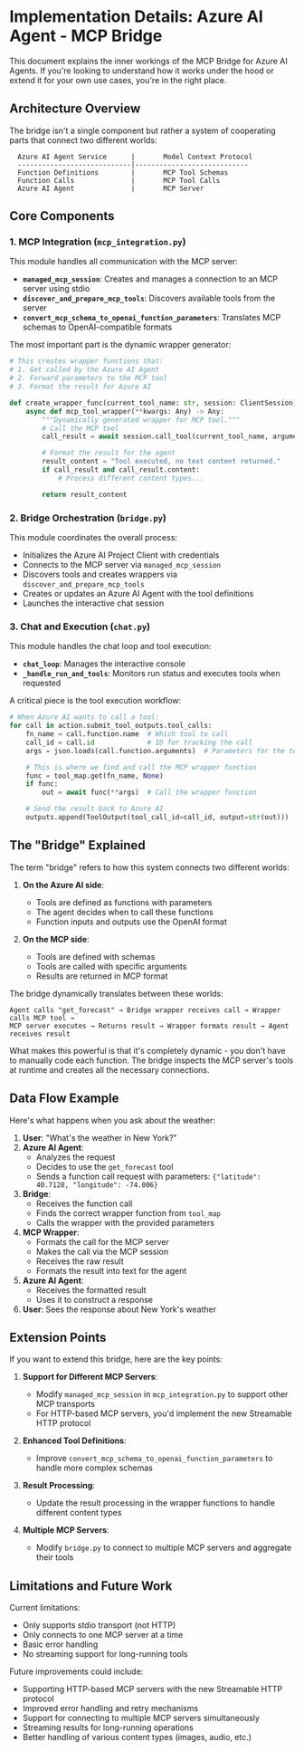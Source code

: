 # Implementation Details: Azure AI Agent - MCP Bridge

This document explains the inner workings of the MCP Bridge for Azure AI Agents. If you're looking to understand how it works under the hood or extend it for your own use cases, you're in the right place.

## Architecture Overview

The bridge isn't a single component but rather a system of cooperating parts that connect two different worlds:

```
  Azure AI Agent Service      |       Model Context Protocol
  ----------------------------|----------------------------
  Function Definitions        |       MCP Tool Schemas
  Function Calls              |       MCP Tool Calls
  Azure AI Agent              |       MCP Server
```

## Core Components

### 1. MCP Integration (`mcp_integration.py`)

This module handles all communication with the MCP server:

- **`managed_mcp_session`**: Creates and manages a connection to an MCP server using stdio
- **`discover_and_prepare_mcp_tools`**: Discovers available tools from the server
- **`convert_mcp_schema_to_openai_function_parameters`**: Translates MCP schemas to OpenAI-compatible formats

The most important part is the dynamic wrapper generator:

```python
# This creates wrapper functions that:
# 1. Get called by the Azure AI Agent
# 2. Forward parameters to the MCP tool
# 3. Format the result for Azure AI

def create_wrapper_func(current_tool_name: str, session: ClientSession) -> WrapperFunction:
    async def mcp_tool_wrapper(**kwargs: Any) -> Any:
        """Dynamically generated wrapper for MCP tool."""
        # Call the MCP tool
        call_result = await session.call_tool(current_tool_name, arguments=kwargs)

        # Format the result for the agent
        result_content = "Tool executed, no text content returned."
        if call_result and call_result.content:
            # Process different content types...

        return result_content
```

### 2. Bridge Orchestration (`bridge.py`)

This module coordinates the overall process:

- Initializes the Azure AI Project Client with credentials
- Connects to the MCP server via `managed_mcp_session`
- Discovers tools and creates wrappers via `discover_and_prepare_mcp_tools`
- Creates or updates an Azure AI Agent with the tool definitions
- Launches the interactive chat session

### 3. Chat and Execution (`chat.py`)

This module handles the chat loop and tool execution:

- **`chat_loop`**: Manages the interactive console
- **`_handle_run_and_tools`**: Monitors run status and executes tools when requested

A critical piece is the tool execution workflow:

```python
# When Azure AI wants to call a tool:
for call in action.submit_tool_outputs.tool_calls:
    fn_name = call.function.name  # Which tool to call
    call_id = call.id             # ID for tracking the call
    args = json.loads(call.function.arguments)  # Parameters for the tool

    # This is where we find and call the MCP wrapper function
    func = tool_map.get(fn_name, None)
    if func:
        out = await func(**args)  # Call the wrapper function

    # Send the result back to Azure AI
    outputs.append(ToolOutput(tool_call_id=call_id, output=str(out)))
```

## The "Bridge" Explained

The term "bridge" refers to how this system connects two different worlds:

1. **On the Azure AI side**:

   - Tools are defined as functions with parameters
   - The agent decides when to call these functions
   - Function inputs and outputs use the OpenAI format

2. **On the MCP side**:
   - Tools are defined with schemas
   - Tools are called with specific arguments
   - Results are returned in MCP format

The bridge dynamically translates between these worlds:

```
Agent calls "get_forecast" → Bridge wrapper receives call → Wrapper calls MCP tool →
MCP server executes → Returns result → Wrapper formats result → Agent receives result
```

What makes this powerful is that it's completely dynamic - you don't have to manually code each function. The bridge inspects the MCP server's tools at runtime and creates all the necessary connections.

## Data Flow Example

Here's what happens when you ask about the weather:

1. **User**: "What's the weather in New York?"
2. **Azure AI Agent**:
   - Analyzes the request
   - Decides to use the `get_forecast` tool
   - Sends a function call request with parameters: `{"latitude": 40.7128, "longitude": -74.006}`
3. **Bridge**:
   - Receives the function call
   - Finds the correct wrapper function from `tool_map`
   - Calls the wrapper with the provided parameters
4. **MCP Wrapper**:
   - Formats the call for the MCP server
   - Makes the call via the MCP session
   - Receives the raw result
   - Formats the result into text for the agent
5. **Azure AI Agent**:
   - Receives the formatted result
   - Uses it to construct a response
6. **User**: Sees the response about New York's weather

## Extension Points

If you want to extend this bridge, here are the key points:

1. **Support for Different MCP Servers**:

   - Modify `managed_mcp_session` in `mcp_integration.py` to support other MCP transports
   - For HTTP-based MCP servers, you'd implement the new Streamable HTTP protocol

2. **Enhanced Tool Definitions**:

   - Improve `convert_mcp_schema_to_openai_function_parameters` to handle more complex schemas

3. **Result Processing**:

   - Update the result processing in the wrapper functions to handle different content types

4. **Multiple MCP Servers**:
   - Modify `bridge.py` to connect to multiple MCP servers and aggregate their tools

## Limitations and Future Work

Current limitations:

- Only supports stdio transport (not HTTP)
- Only connects to one MCP server at a time
- Basic error handling
- No streaming support for long-running tools

Future improvements could include:

- Supporting HTTP-based MCP servers with the new Streamable HTTP protocol
- Improved error handling and retry mechanisms
- Support for connecting to multiple MCP servers simultaneously
- Streaming results for long-running operations
- Better handling of various content types (images, audio, etc.)
